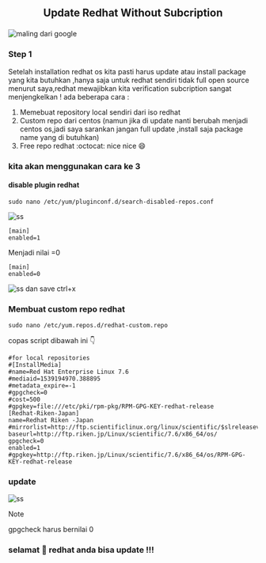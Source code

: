 <h2><p align="center">Update Redhat Without Subcription</p></h2>

![maling dari google](https://cdn.arstechnica.net/wp-content/uploads/2021/01/Red-Hat-no-cost-800x456.png)

### Step 1
Setelah installation redhat os kita pasti harus update atau install package yang kita butuhkan ,hanya saja untuk redhat sendiri tidak full open source menurut saya,redhat mewajibkan kita verification subcription sangat menjengkelkan !
ada beberapa cara :
1. Memebuat repository local sendiri dari iso redhat
2. Custom repo dari centos (namun jika di update nanti berubah menjadi centos os,jadi saya sarankan jangan full update ,install saja package name yang di butuhkan)
3. Free repo redhat :octocat: nice nice 😄

### kita akan menggunakan cara ke 3 
#### disable plugin redhat
```
sudo nano /etc/yum/pluginconf.d/search-disabled-repos.conf
```
![ss](https://imagizer.imageshack.com/v2/320xq70/r/924/hAll2J.jpg)
```
[main]
enabled=1
```
Menjadi nilai =0
```
[main]
enabled=0
```
![ss](https://imagizer.imageshack.com/img922/2857/mYnar2.jpg)
dan save ctrl+x
### Membuat custom repo redhat
```
sudo nano /etc/yum.repos.d/redhat-custom.repo
```
copas script dibawah ini 👇
```
#for local repositories
#[InstallMedia]
#name=Red Hat Enterprise Linux 7.6
#mediaid=1539194970.388895
#metadata_expire=-1
#gpgcheck=0
#cost=500
#gpgkey=file:///etc/pki/rpm-pkg/RPM-GPG-KEY-redhat-release
[Redhat-Riken-Japan]
name=Redhat Riken -Japan
#mirrorlist=http://ftp.scientificlinux.org/linux/scientific/$slreleasever/$basearch/os/
baseurl=http://ftp.riken.jp/Linux/scientific/7.6/x86_64/os/
gpgcheck=0
enabled=1
#gpgkey=http://ftp.riken.jp/Linux/scientific/7.6/x86_64/os/RPM-GPG-KEY-redhat-release
```
### update
![ss](https://imagizer.imageshack.com/img923/157/yWgHYc.jpg)

>[!NOTE]
>gpgcheck harus bernilai 0

### selamat 🥳 redhat anda bisa update !!!
